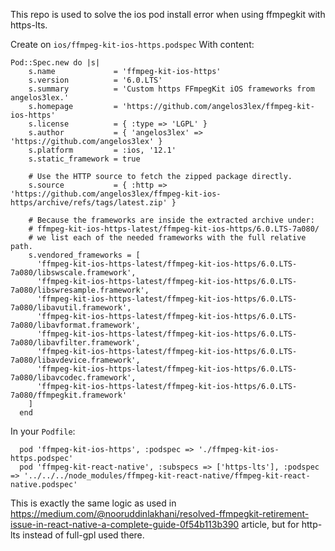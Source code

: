 This repo is used to solve the ios pod install error when using ffmpegkit with https-lts.

Create on `ios/ffmpeg-kit-ios-https.podspec`
With content:
```
Pod::Spec.new do |s|
    s.name             = 'ffmpeg-kit-ios-https'
    s.version          = '6.0.LTS'
    s.summary          = 'Custom https FFmpegKit iOS frameworks from angelos3lex.'
    s.homepage         = 'https://github.com/angelos3lex/ffmpeg-kit-ios-https'
    s.license          = { :type => 'LGPL' }
    s.author           = { 'angelos3lex' => 'https://github.com/angelos3lex' }
    s.platform         = :ios, '12.1'
    s.static_framework = true
  
    # Use the HTTP source to fetch the zipped package directly.
    s.source           = { :http => 'https://github.com/angelos3lex/ffmpeg-kit-ios-https/archive/refs/tags/latest.zip' }
  
    # Because the frameworks are inside the extracted archive under:
    # ffmpeg-kit-ios-https-latest/ffmpeg-kit-ios-https/6.0.LTS-7a080/
    # we list each of the needed frameworks with the full relative path.
    s.vendored_frameworks = [
      'ffmpeg-kit-ios-https-latest/ffmpeg-kit-ios-https/6.0.LTS-7a080/libswscale.framework',
      'ffmpeg-kit-ios-https-latest/ffmpeg-kit-ios-https/6.0.LTS-7a080/libswresample.framework',
      'ffmpeg-kit-ios-https-latest/ffmpeg-kit-ios-https/6.0.LTS-7a080/libavutil.framework',
      'ffmpeg-kit-ios-https-latest/ffmpeg-kit-ios-https/6.0.LTS-7a080/libavformat.framework',
      'ffmpeg-kit-ios-https-latest/ffmpeg-kit-ios-https/6.0.LTS-7a080/libavfilter.framework',
      'ffmpeg-kit-ios-https-latest/ffmpeg-kit-ios-https/6.0.LTS-7a080/libavdevice.framework',
      'ffmpeg-kit-ios-https-latest/ffmpeg-kit-ios-https/6.0.LTS-7a080/libavcodec.framework',
      'ffmpeg-kit-ios-https-latest/ffmpeg-kit-ios-https/6.0.LTS-7a080/ffmpegkit.framework'
    ]
  end
```

In your `Podfile`:
```
  pod 'ffmpeg-kit-ios-https', :podspec => './ffmpeg-kit-ios-https.podspec'
  pod 'ffmpeg-kit-react-native', :subspecs => ['https-lts'], :podspec => '../../../node_modules/ffmpeg-kit-react-native/ffmpeg-kit-react-native.podspec'
```

This is exactly the same logic as used in https://medium.com/@nooruddinlakhani/resolved-ffmpegkit-retirement-issue-in-react-native-a-complete-guide-0f54b113b390 article, but for http-lts instead of full-gpl used there.
